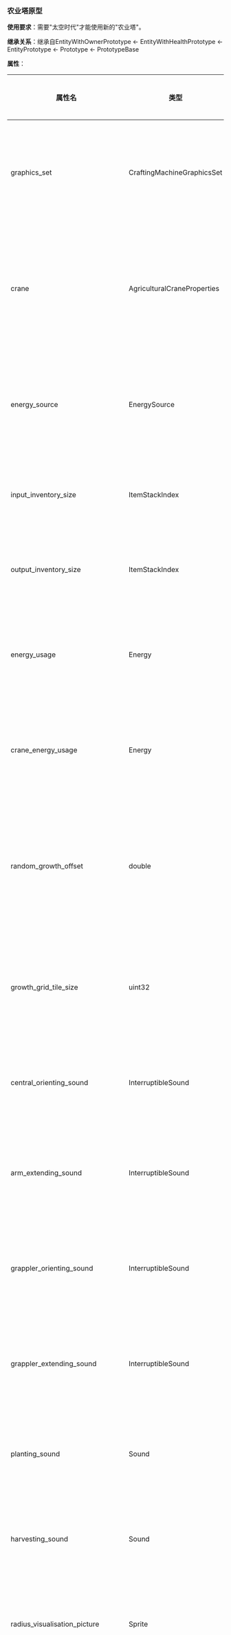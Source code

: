 ### 农业塔原型

**使用要求**：需要"太空时代"才能使用新的"农业塔"。

**继承关系**：继承自EntityWithOwnerPrototype ← EntityWithHealthPrototype ← EntityPrototype ← Prototype ← PrototypeBase

**属性**：

| 属性名 | 类型 | 是否可选 | 描述 |
| --- | --- | --- | --- |
| graphics_set | CraftingMachineGraphicsSet | 可选 | 定义农业塔的图形设置，包括动画和外观。 |
| crane | AgriculturalCraneProperties | 必选 | 定义农业塔的起重机属性，包括其移动和操作方式。 |
| energy_source | EnergySource | 必选 | 定义农业塔的能量来源，如电力或燃料。 |
| input_inventory_size | ItemStackIndex | 必选 | 定义农业塔输入库存的大小。 |
| output_inventory_size | ItemStackIndex | 可选 | 定义农业塔输出库存的大小。 |
| energy_usage | Energy | 必选 | 定义农业塔在正常运行时的能量消耗。 |
| crane_energy_usage | Energy | 必选 | 定义农业塔起重机在操作时的能量消耗。 |
| random_growth_offset | double | 可选 | 定义作物生长的随机偏移量，必须大于等于0且小于1。 |
| growth_grid_tile_size | uint32 | 可选 | 定义作物生长网格的瓦片大小，必须为正数。 |
| central_orienting_sound | InterruptibleSound | 可选 | 定义农业塔中央定位器的声音效果。 |
| arm_extending_sound | InterruptibleSound | 可选 | 定义农业塔起重机臂伸展时的声音效果。 |
| grappler_orienting_sound | InterruptibleSound | 可选 | 定义农业塔抓取器定位时的声音效果。 |
| grappler_extending_sound | InterruptibleSound | 可选 | 定义农业塔抓取器伸展时的声音效果。 |
| planting_sound | Sound | 可选 | 定义农业塔种植作物时的声音效果。 |
| harvesting_sound | Sound | 可选 | 定义农业塔收获作物时的声音效果。 |
| radius_visualisation_picture | Sprite | 可选 | 定义农业塔作用半径的可视化图形。 |
| radius | double | 必选 | 定义农业塔的作用半径，必须为正数。 |
| central_orienting_sound_source | string | 可选 | 定义中央定位器声音效果的来源。 |
| arm_extending_sound_source | string | 可选 | 定义起重机臂伸展声音效果的来源。 |
| grappler_orienting_sound_source | string | 可选 | 定义抓取器定位声音效果的来源。 |
| grappler_extending_sound_source | string | 可选 | 定义抓取器伸展声音效果的来源。 |
| planting_procedure_points | array[Vector3D] | 可选 | 定义种植过程的关键点位置数组。 |
| harvesting_procedure_points | array[Vector3D] | 可选 | 定义收获过程的关键点位置数组。 |
| circuit_wire_max_distance | double | 可选 | 定义该实体的最大电路线距离。 |
| draw_copper_wires | bool | 可选 | 定义是否绘制铜线。 |
| draw_circuit_wires | bool | 可选 | 定义是否绘制电路线。 |
| circuit_connector | CircuitConnectorDefinition | 可选 | 定义电路连接器的定义。 |

这些属性定义了农业塔原型的各种特性和行为，包括其外观、声音效果、能量消耗、操作方式以及与电路系统的交互等。

### AgriculturalCraneProperties 结构体

**属性**：

| 属性名 | 类型 | 是否可选 | 描述 |
| --- | --- | --- | --- |
| speed | AgriculturalCraneSpeed | 必选 | 定义农业塔起重机的速度属性。 |
| min_arm_extent | double | 可选 | 定义起重机臂的最小伸展长度。 |
| min_grappler_extent | double | 可选 | 定义抓取器的最小伸展长度。 |
| operation_angle | float | 可选 | 定义起重机的操作角度，以度为单位。 |
| telescope_default_extention | double | 可选 | 定义望远镜的默认伸展长度。 |
| origin | Vector3D | 必选 | 定义起重机的原点位置。 |
| shadow_direction | Vector3D | 必选 | 定义起重机阴影的方向。 |
| parts | array[CranePart] | 必选 | 定义起重机的组成部分数组。 |

这些属性定义了农业塔起重机的各种特性和行为，包括其速度、伸展长度、操作角度、原点位置、阴影方向以及组成部分等。
